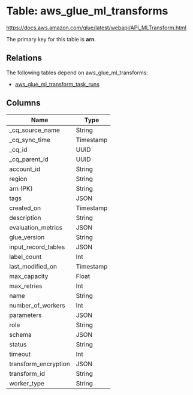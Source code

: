 # Table: aws_glue_ml_transforms

https://docs.aws.amazon.com/glue/latest/webapi/API_MLTransform.html

The primary key for this table is **arn**.

## Relations

The following tables depend on aws_glue_ml_transforms:
  - [aws_glue_ml_transform_task_runs](aws_glue_ml_transform_task_runs.md)

## Columns

| Name          | Type          |
| ------------- | ------------- |
|_cq_source_name|String|
|_cq_sync_time|Timestamp|
|_cq_id|UUID|
|_cq_parent_id|UUID|
|account_id|String|
|region|String|
|arn (PK)|String|
|tags|JSON|
|created_on|Timestamp|
|description|String|
|evaluation_metrics|JSON|
|glue_version|String|
|input_record_tables|JSON|
|label_count|Int|
|last_modified_on|Timestamp|
|max_capacity|Float|
|max_retries|Int|
|name|String|
|number_of_workers|Int|
|parameters|JSON|
|role|String|
|schema|JSON|
|status|String|
|timeout|Int|
|transform_encryption|JSON|
|transform_id|String|
|worker_type|String|
